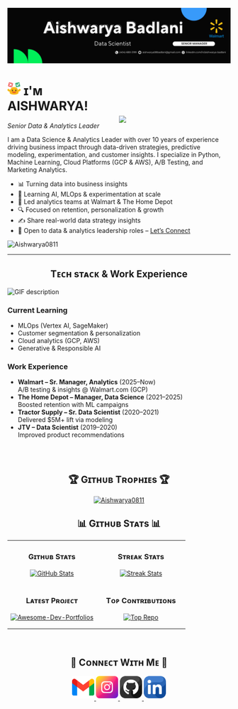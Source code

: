 <!--Banner-->
![Aishwarya0811 Banner Image](img/banner.png)

<!--Night Owl image-->
<div>
  <img align="right" width="50%" style="margin-top: 20%;" src="https://images.squarespace-cdn.com/content/v1/5aa064035ffd20b3a7707d42/6d75db11-47e4-45d9-8c3f-c68b1891e168/Booker-removebg-preview.png">
</div>

<!--Header Name-->
# <img src="img\code.png" width="30"/> ɪ'ᴍ AISHWARYA! 
*Senior Data & Analytics Leader*
<br /> 

<!--Start Intro-->               
<p align="left">
I am a Data Science & Analytics Leader with over 10 years of experience driving business impact through data-driven strategies, predictive modeling, experimentation, and customer insights. I specialize in Python, Machine Learning, Cloud Platforms (GCP & AWS), A/B Testing, and Marketing Analytics.
</p>

- 📊 Turning data into business insights  
- 🧠 Learning AI, MLOps & experimentation at scale  
- 🏢 Led analytics teams at Walmart & The Home Depot  
- 🔍 Focused on retention, personalization & growth  
- ✍ Share real-world data strategy insights  
- 💼 Open to data & analytics leadership roles – [Let’s Connect](https://www.linkedin.com/in/aishwarya-badlani)

<!--End Intro-->


<!--Profile Count Badge-->
<p align="left">
  <img src="https://komarev.com/ghpvc/?username=Aishwarya0811&label=Profile%20views&color=770677&style=for-the-badge&logo=star" alt="Aishwarya0811" style="padding-right:20px;" />
</p>

---


<!--Languages and Tools Section-->       
<h2 align="center">Tᴇᴄʜ sᴛᴀᴄᴋ & Work Experience</h2> 
<picture>
  <source media="(prefers-color-scheme: dark)" srcset="img\Skills_Animation_Dark.gif">
  <source media="(prefers-color-scheme: light)" srcset="img\Skills_Animation_White.gif">
  <img align="left" alt="GIF description" src="img\Skills_Animation_White.gif">
</picture>
<br />

<h3 align="left">Current Learning</h3>
<ul align="left">
  <li>MLOps (Vertex AI, SageMaker)</li>
  <li>Customer segmentation & personalization</li>
  <li>Cloud analytics (GCP, AWS)</li>
  <li>Generative & Responsible AI</li>
</ul>

<h3 align="left">Work Experience</h3>
<ul align="left">
  <li><strong>Walmart – Sr. Manager, Analytics</strong> (2025–Now)<br>A/B testing & insights @ Walmart.com (GCP)</li>
  <li><strong>The Home Depot – Manager, Data Science</strong> (2021–2025)<br>Boosted retention with ML campaigns</li>
  <li><strong>Tractor Supply – Sr. Data Scientist</strong> (2020–2021)<br>Delivered $5M+ lift via modeling</li>
  <li><strong>JTV – Data Scientist</strong> (2019–2020)<br>Improved product recommendations</li>
</ul>


<br />
<br />


<!--Trophies Section-->   
<h2 align="center">🏆 Gɪᴛʜᴜʙ Tʀᴏᴘʜɪᴇs 🏆</h2>
<p align="center"> <a href="https://github.com/ryo-ma/github-profile-trophy"><img src="https://github-profile-trophy.vercel.app/?username=Aishwarya0811" alt="Aishwarya0811" /></a> </p>


<!--Github stats Table--> 
<h2 align="center">📊 Gɪᴛʜᴜʙ Sᴛᴀᴛs 📊</h2>

<table width="100%">
  <tr>
    <td width="50%">
      <h3 align="center"><strong>Gɪᴛʜᴜʙ Sᴛᴀᴛs</strong></h3>
      <p align="center">
        <a href="https://github.com/Aishwarya0811">
          <img align="center" src="https://github-readme-stats.vercel.app/api?username=Aishwarya0811&count_private=true&show_icons=true&theme=nightowl&bg_color=0,000000,441350&title_color=c56a90&text_color=ffffff&rank_icon=github&hide=prs,issues,contribs&show=reviews,prs_merged,prs_merged_percentage" alt="GitHub Stats" />
        </a>
      </p>
    </td>
    <td width="50%">
      <h3 align="center"><strong>Sᴛʀᴇᴀᴋ Sᴛᴀᴛs</strong></h3>
      <p align="center">
        <a href="https://github.com/Aishwarya0811">
          <img align="center" src="https://streak-stats.demolab.com?user=Aishwarya0811&theme=nightowl&background=0,000000,441350&fire=ffeb95&ring=ffeb95&sideNums=ffffff&sideLabels=ffffff&dates=c56a90&currStreakNum=ffffff" alt="Streak Stats" />
        </a>
      </p>
    </td>
  </tr>
  <tr>
    <td width="50%">
      <h3 align="center"><strong>Lᴀᴛᴇsᴛ Pʀᴏᴊᴇᴄᴛ</strong></h3>
      <p align="center">
        <a href="https://github.com/Aishwarya0811/agentic-rag">
          <img align="center" width="470" src="https://github-readme-stats.vercel.app/api/pin/?username=Aishwarya0811&repo=agentic-rag&theme=nightowl&show_owner=true&bg_color=0,000000,441350&title_color=c56a90&text_color=ffffff" alt="Awesome-Dev-Portfolios" />
        </a>
      </p>
    </td>
    <td width="50%">
      <h3 align="center"><strong>Tᴏᴘ Cᴏɴᴛʀɪʙᴜᴛɪᴏɴs</strong></h3>
      <p align="center">
        <a href="https://github.com/Aishwarya0811">
          <img align="center" src="https://github-contributor-stats.vercel.app/api?username=Aishwarya0811&limit=2&theme=nightowl&show_owner=true&combine_all_yearly_contributions=false&bg_color=0,000000,441350&title_color=c56a90&text_color=ffffff" alt="Top Repo" />
        </a>
      </p>
    </td>
  </tr>
</table>
<br />


<!--Contact Section--> 

<h2 align="center">🤝 Cᴏɴɴᴇᴄᴛ Wɪᴛʜ Mᴇ 🤝 </h2>
<div align="center">
  
<a href="mailto:aishwarya08badlani@gmail.com" target="_blank">
<img src="img\gmail.png" width=50 height=50 alt="aishwarya08badlani@gmail.com" style="margin-bottom: 5px;" />
</a>



<a href="https://www.instagram.com/badlaniaishwarya" target="_blank">
<img src="img\instagram.png" width=50 height=50 alt="kiran_a_n" style="margin-bottom: 5px;" />
</a>

<a href="https://www.github.com/Aishwarya0811" target="_blank">
<img src="img\github.png" width=50 height=50 alt="Aishwarya0811" style="margin-bottom: 5px;" />
</a>

<a href="https://www.linkedin.com/in/aishwarya-badlani/" target="_blank">
<img src="img\linkedin.png" width=50 height=50 alt="linkedin" style="margin-bottom: 5px;" />
</a>

</div>

